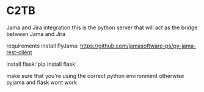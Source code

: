 # C2TB
Jama and Jira integration
this is the python server that will act as the bridge between Jama and Jira

requirements
install PyJama: https://github.com/jamasoftware-ps/py-jama-rest-client

install flask:'pip install flask'

make sure that you're using the correct python environment otherwise pyjama and flask wont work
